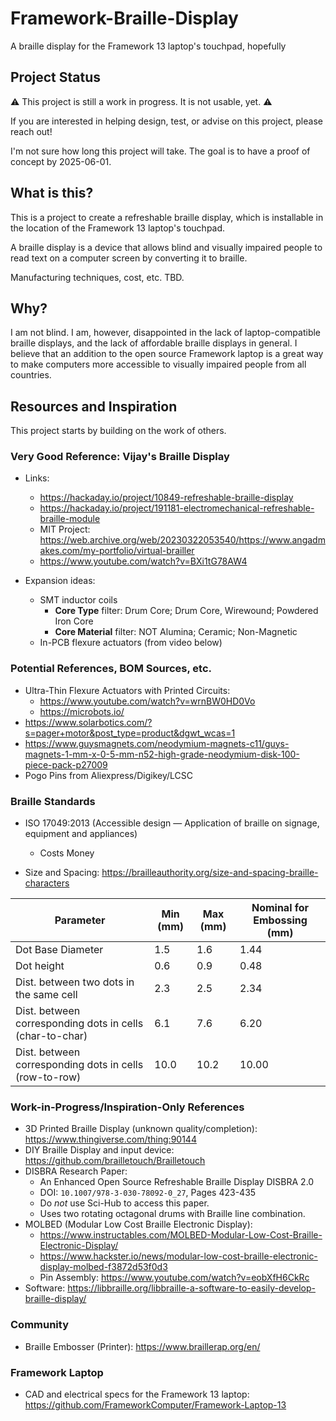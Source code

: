 # Framework-Braille-Display
A braille display for the Framework 13 laptop's touchpad, hopefully

## Project Status

⚠️ This project is still a work in progress. It is not usable, yet. ⚠️

If you are interested in helping design, test, or advise on this project, please reach out!

I'm not sure how long this project will take. The goal is to have a proof of concept by 2025-06-01.

## What is this?

This is a project to create a refreshable braille display, which is installable in the location of the Framework 13 laptop's touchpad.

A braille display is a device that allows blind and visually impaired people to read text on a computer screen by converting it to braille.

Manufacturing techniques, cost, etc. TBD.

## Why?

I am not blind. I am, however, disappointed in the lack of laptop-compatible braille displays, and the lack of affordable braille displays in general. I believe that an addition to the open source Framework laptop is a great way to make computers more accessible to visually impaired people from all countries.

## Resources and Inspiration

This project starts by building on the work of others.

### Very Good Reference: Vijay's Braille Display

* Links:
    * https://hackaday.io/project/10849-refreshable-braille-display
    * https://hackaday.io/project/191181-electromechanical-refreshable-braille-module
    * MIT Project: https://web.archive.org/web/20230322053540/https://www.angadmakes.com/my-portfolio/virtual-brailler
    * https://www.youtube.com/watch?v=BXi1tG78AW4

* Expansion ideas:
    * SMT inductor coils
        * **Core Type** filter: Drum Core; Drum Core, Wirewound; Powdered Iron Core
        * **Core Material** filter: NOT Alumina; Ceramic; Non-Magnetic
    * In-PCB flexure actuators (from video below)

### Potential References, BOM Sources, etc.
* Ultra-Thin Flexure Actuators with Printed Circuits:
    * https://www.youtube.com/watch?v=wrnBW0HD0Vo
    * https://microbots.io/
* https://www.solarbotics.com/?s=pager+motor&post_type=product&dgwt_wcas=1
* https://www.guysmagnets.com/neodymium-magnets-c11/guys-magnets-1-mm-x-0-5-mm-n52-high-grade-neodymium-disk-100-piece-pack-p27009
* Pogo Pins from Aliexpress/Digikey/LCSC

### Braille Standards

* ISO 17049:2013 (Accessible design — Application of braille on signage, equipment and appliances)
    * Costs Money

* Size and Spacing: https://brailleauthority.org/size-and-spacing-braille-characters

| Parameter                                                | Min (mm) | Max (mm) | Nominal for Embossing (mm) |
|----------------------------------------------------------|----------|----------|----------------------------|
| Dot Base Diameter                                        | 1.5      | 1.6      | 1.44                       |
| Dot height                                               | 0.6      | 0.9      | 0.48                       |
| Dist. between two dots in the same cell                  | 2.3      | 2.5      | 2.34                       |
| Dist. between corresponding dots in cells (char-to-char) | 6.1      | 7.6      | 6.20                       |
| Dist. between corresponding dots in cells (row-to-row)   | 10.0     | 10.2     | 10.00                      |


### Work-in-Progress/Inspiration-Only References
* 3D Printed Braille Display (unknown quality/completion): https://www.thingiverse.com/thing:90144
* DIY Braille Display and input device: https://github.com/brailletouch/Brailletouch
* DISBRA Research Paper:
    * An Enhanced Open Source Refreshable Braille Display DISBRA 2.0
    * DOI: `10.1007/978-3-030-78092-0_27`, Pages 423-435
    * Do _not_ use Sci-Hub to access this paper.
    * Uses two rotating octagonal drums with Braille line combination.
* MOLBED (Modular Low Cost Braille Electronic Display):
    * https://www.instructables.com/MOLBED-Modular-Low-Cost-Braille-Electronic-Display/
    * https://www.hackster.io/news/modular-low-cost-braille-electronic-display-molbed-f3872d53f0d3
    * Pin Assembly: https://www.youtube.com/watch?v=eobXfH6CkRc
* Software: https://libbraille.org/libbraille-a-software-to-easily-develop-braille-display/

### Community
* Braille Embosser (Printer): https://www.braillerap.org/en/

### Framework Laptop
* CAD and electrical specs for the Framework 13 laptop: https://github.com/FrameworkComputer/Framework-Laptop-13
